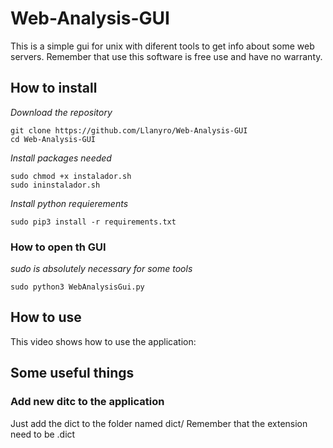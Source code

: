 # Web-Analysis-GUI

This is a simple gui for unix with diferent tools to get info about some web servers.
Remember that use this software is free use and have no warranty.


## How to install
_Download the repository_
```
git clone https://github.com/Llanyro/Web-Analysis-GUI
cd Web-Analysis-GUI
```
_Install packages needed_
```
sudo chmod +x instalador.sh
sudo ininstalador.sh
```
_Install python requierements_
```
sudo pip3 install -r requirements.txt
```

### How to open th GUI
_sudo is absolutely necessary for some tools_
```
sudo python3 WebAnalysisGui.py
```

## How to use

This video shows how to use the application: 

## Some useful things

### Add new ditc to the application
Just add the dict to the folder named dict/
Remember that the extension need to be .dict

